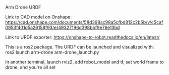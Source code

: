 Arm Drone URDF

Link to CAD model on Onshape:
https://cad.onshape.com/documents/58d398ac98a5cfbd812c2b5b/v/c5caf0953f401d5a26158f93/e/49327196d398bbf9e76e13bd

Link to URDF exporter:
https://onshape-to-robot.readthedocs.io/en/latest/

This is a ros2 package. The URDF can be launched and visualized with:
ros2 launch arm-drone arm-drone_launch.py

In another terminal, launch rviz2, add robot_model and tf, set world frame to drone, and you're all set